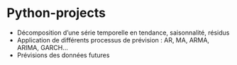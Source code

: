 # Python-projects

- Décomposition d’une série temporelle en tendance, saisonnalité, résidus
- Application de différents processus de prévision : AR, MA, ARMA, ARIMA, GARCH…
- Prévisions des données futures
